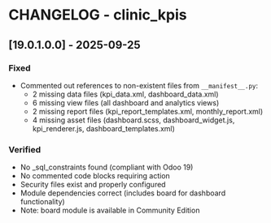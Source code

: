# CHANGELOG - clinic_kpis

## [19.0.1.0.0] - 2025-09-25

### Fixed
- Commented out references to non-existent files from `__manifest__.py`:
  - 2 missing data files (kpi_data.xml, dashboard_data.xml)
  - 6 missing view files (all dashboard and analytics views)
  - 2 missing report files (kpi_report_templates.xml, monthly_report.xml)
  - 4 missing asset files (dashboard.scss, dashboard_widget.js, kpi_renderer.js, dashboard_templates.xml)

### Verified
- No _sql_constraints found (compliant with Odoo 19)
- No commented code blocks requiring action
- Security files exist and properly configured
- Module dependencies correct (includes board for dashboard functionality)
- Note: board module is available in Community Edition